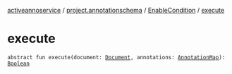 [activeannoservice](../../index.md) / [project.annotationschema](../index.md) / [EnableCondition](index.md) / [execute](./execute.md)

# execute

`abstract fun execute(document: `[`Document`](../../document/-document/index.md)`, annotations: `[`AnnotationMap`](../../document.annotation/-annotation-map.md)`): `[`Boolean`](https://kotlinlang.org/api/latest/jvm/stdlib/kotlin/-boolean/index.html)